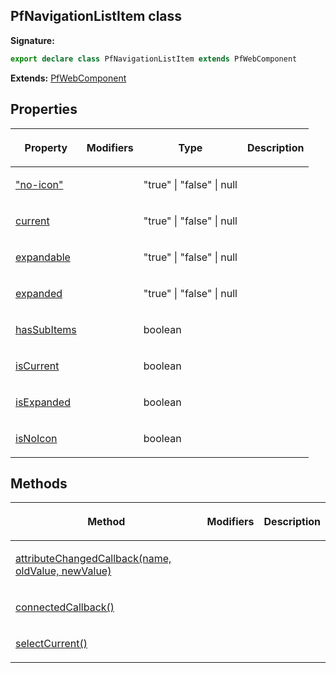 ## PfNavigationListItem class

**Signature:**

```typescript
export declare class PfNavigationListItem extends PfWebComponent 
```
**Extends:** [PfWebComponent](./pfwebcomponent)

## Properties

<table><thead><tr><th>

Property


</th><th>

Modifiers


</th><th>

Type


</th><th>

Description


</th></tr></thead>
<tbody><tr><td>

["no-icon"](./_no-icon_)


</td><td>


</td><td>

"true" \| "false" \| null


</td><td>


</td></tr>
<tr><td>

[current](./current)


</td><td>


</td><td>

"true" \| "false" \| null


</td><td>


</td></tr>
<tr><td>

[expandable](./expandable)


</td><td>


</td><td>

"true" \| "false" \| null


</td><td>


</td></tr>
<tr><td>

[expanded](./expanded)


</td><td>


</td><td>

"true" \| "false" \| null


</td><td>


</td></tr>
<tr><td>

[hasSubItems](./hassubitems)


</td><td>


</td><td>

boolean


</td><td>


</td></tr>
<tr><td>

[isCurrent](./iscurrent)


</td><td>


</td><td>

boolean


</td><td>


</td></tr>
<tr><td>

[isExpanded](./isexpanded)


</td><td>


</td><td>

boolean


</td><td>


</td></tr>
<tr><td>

[isNoIcon](./isnoicon)


</td><td>


</td><td>

boolean


</td><td>


</td></tr>
</tbody></table>

## Methods

<table><thead><tr><th>

Method


</th><th>

Modifiers


</th><th>

Description


</th></tr></thead>
<tbody><tr><td>

[attributeChangedCallback(name, oldValue, newValue)](./attributechangedcallback)


</td><td>


</td><td>


</td></tr>
<tr><td>

[connectedCallback()](./connectedcallback)


</td><td>


</td><td>


</td></tr>
<tr><td>

[selectCurrent()](./selectcurrent)


</td><td>


</td><td>


</td></tr>
</tbody></table>
